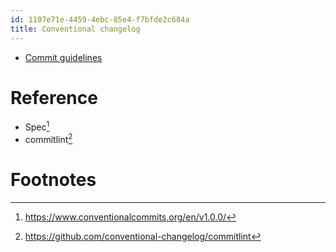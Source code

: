 ```yaml
---
id: 1107e71e-4459-4ebc-85e4-f7bfde2c684a
title: Conventional changelog
---
```


-   [Commit guidelines](20201115141620-commit_guidelines)

# Reference

-   Spec[^1]
-   commitlint[^2]

# Footnotes

[^1]: <https://www.conventionalcommits.org/en/v1.0.0/>

[^2]: <https://github.com/conventional-changelog/commitlint>
